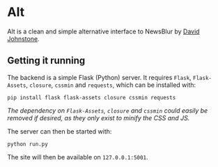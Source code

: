 # Alt

Alt is a clean and simple alternative interface to NewsBlur by [David Johnstone](http://davidjohnstone.net).

## Getting it running

The backend is a simple Flask (Python) server. It requires `Flask`, `Flask-Assets`, `closure`, `cssmin` and `requests`, which can be installed with:

    pip install flask flask-assets closure cssmin requests

*The dependency on `Flask-Assets`, `closure` and `cssmin` could easily be removed if desired, as they only exist to minify the CSS and JS.*

The server can then be started with:

    python run.py

The site will then be available on `127.0.0.1:5001`.

